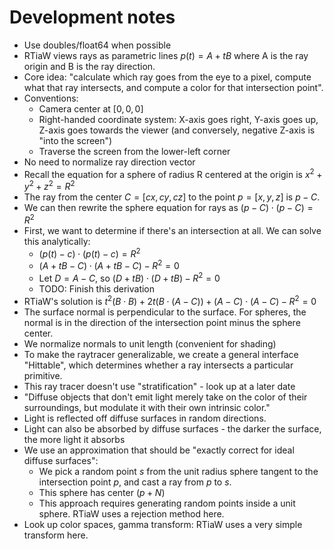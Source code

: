 # Development notes

* Use doubles/float64 when possible
* RTiaW views rays as parametric lines $p(t) = A + tB$ where A is the ray origin and B is the ray direction.
* Core idea: "calculate which ray goes from the eye to a pixel, compute what that ray intersects, and compute a color for that intersection point".
* Conventions:
  * Camera center at $[0, 0, 0]$
  * Right-handed coordinate system: X-axis goes right, Y-axis goes up, Z-axis goes towards the viewer (and conversely, negative Z-axis is "into the screen")
  * Traverse the screen from the lower-left corner
* No need to normalize ray direction vector
* Recall the equation for a sphere of radius R centered at the origin is $x^2 + y^2 + z^2 = R^2$
* The ray from the center $C=[cx,cy,cz]$ to the point $p=[x,y,z]$ is $p-C$.
* We can then rewrite the sphere equation for rays as $(p-C) \cdot (p-C) = R^2$
* First, we want to determine if there's an intersection at all. We can solve this analytically:
  * $(p(t) - c) \cdot (p(t) - c) = R^2$
  * $(A + tB - C) \cdot (A + tB - C) - R^2 = 0$
  * Let $D = A - C$, so $(D + tB) \cdot (D + tB) - R^2 = 0$
  * TODO: Finish this derivation
* RTiaW's solution is $t^2 (B \cdot B) + 2t (B \cdot (A-C)) + (A-C) \cdot (A-C) - R^2 = 0$
* The surface normal is perpendicular to the surface. For spheres, the normal is in the direction of the intersection point minus the sphere center.
* We normalize normals to unit length (convenient for shading)
* To make the raytracer generalizable, we create a general interface "Hittable", which determines whether a ray intersects a particular primitive.
* This ray tracer doesn't use "stratification" - look up at a later date
* "Diffuse objects that don't emit light merely take on the color of their surroundings, but modulate it with their own intrinsic color."
* Light is reflected off diffuse surfaces in random directions.
* Light can also be absorbed by diffuse surfaces - the darker the surface, the more light it absorbs
* We use an approximation that should be "exactly correct for ideal diffuse surfaces":
  * We pick a random point $s$ from the unit radius sphere tangent to the intersection point $p$, and cast a ray from $p$ to $s$.
  * This sphere has center $(p+N)$
  * This approach requires generating random points inside a unit sphere. RTiaW uses a rejection method here.
* Look up color spaces, gamma transform: RTiaW uses a very simple transform here.
